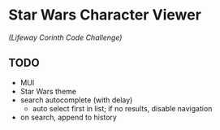 # Star Wars Character Viewer
*(Lifeway Corinth Code Challenge)*  

## TODO
* MUI
* Star Wars theme
* search autocomplete (with delay)
  * auto select first in list; if no results, disable navigation
* on search, append to history
